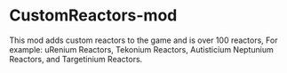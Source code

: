 # CustomReactors-mod
This mod adds custom reactors to the game and is over 100 reactors, For example: uRenium Reactors, Tekonium Reactors, Autisticium Neptunium Reactors, and Targetinium Reactors. 
